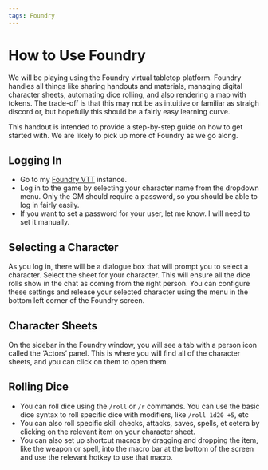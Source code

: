 ```yaml
---
tags: Foundry
---
```



# How to Use Foundry

We will be playing using the Foundry virtual tabletop platform. Foundry handles all things like sharing handouts and materials, managing digital character sheets, automating dice rolling, and also rendering a map with tokens. The trade-off is that this may not be as intuitive or familiar as straigh discord or, but hopefully this should be a fairly easy learning curve.

This handout is intended to provide a step-by-step guide on how to get started with. We are likely to pick up more of Foundry as we go along.

## Logging In

-   Go to my [Foundry VTT](https://foundry.catrone3.com/join) instance.
-   Log in to the game by selecting your character name from the dropdown menu. Only the GM should require a password, so you should be able to log in fairly easily.
-   If you want to set a password for your user, let me know. I will need to set it manually.

## Selecting a Character

As you log in, there will be a dialogue box that will prompt you to select a character. Select the sheet for your character. This will ensure all the dice rolls show in the chat as coming from the right person. You can configure these settings and release your selected character using the menu in the bottom left corner of the Foundry screen.

## Character Sheets

On the sidebar in the Foundry window, you will see a tab with a person icon called the ‘Actors’ panel. This is where you will find all of the character sheets, and you can click on them to open them.


## Rolling Dice

-   You can roll dice using the `/roll` or `/r` commands. You can use the basic dice syntax to roll specific dice with modifiers, like `/roll 1d20 +5`, etc
-   You can also roll specific skill checks, attacks, saves, spells, et cetera by clicking on the relevant item on your character sheet.
-   You can also set up shortcut macros by dragging and dropping the item, like the weapon or spell, into the macro bar at the bottom of the screen and use the relevant hotkey to use that macro.